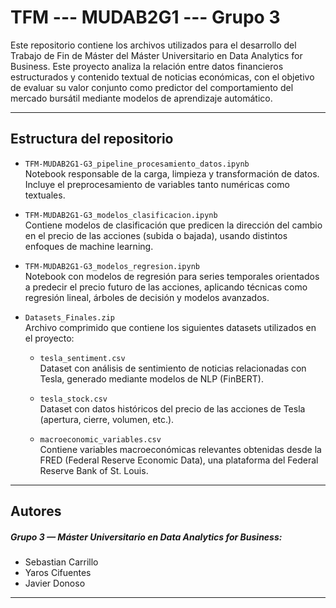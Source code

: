 # TFM --- MUDAB2G1 --- Grupo 3

Este repositorio contiene los archivos utilizados para el desarrollo del Trabajo de Fin de Máster del Máster Universitario en Data Analytics for Business. 
Este proyecto analiza la relación entre datos financieros estructurados y contenido textual de noticias económicas, con el objetivo de evaluar su valor conjunto como predictor del comportamiento del mercado bursátil mediante modelos de aprendizaje automático.

---

## Estructura del repositorio

- `TFM-MUDAB2G1-G3_pipeline_procesamiento_datos.ipynb`  
  Notebook responsable de la carga, limpieza y transformación de datos. Incluye el preprocesamiento de variables tanto numéricas como textuales.

- `TFM-MUDAB2G1-G3_modelos_clasificacion.ipynb`  
  Contiene modelos de clasificación que predicen la dirección del cambio en el precio de las acciones (subida o bajada), usando distintos enfoques de machine learning.

- `TFM-MUDAB2G1-G3_modelos_regresion.ipynb`  
  Notebook con modelos de regresión para series temporales orientados a predecir el precio futuro de las acciones, aplicando técnicas como regresión lineal,
  árboles de decisión y modelos avanzados.

- `Datasets_Finales.zip`  
   Archivo comprimido que contiene los siguientes datasets utilizados en el proyecto:
  
  - `tesla_sentiment.csv`  
    Dataset con análisis de sentimiento de noticias relacionadas con Tesla, generado mediante modelos de NLP (FinBERT).
  
  - `tesla_stock.csv`  
    Dataset con datos históricos del precio de las acciones de Tesla (apertura, cierre, volumen, etc.).

  - `macroeconomic_variables.csv`  
    Contiene variables macroeconómicas relevantes obtenidas desde la FRED (Federal Reserve Economic Data), una plataforma del Federal Reserve Bank of St. Louis.


---

## Autores

##### Grupo 3 — Máster Universitario en Data Analytics for Business:
- Sebastian Carrillo
- Yaros Cifuentes
- Javier Donoso


---

